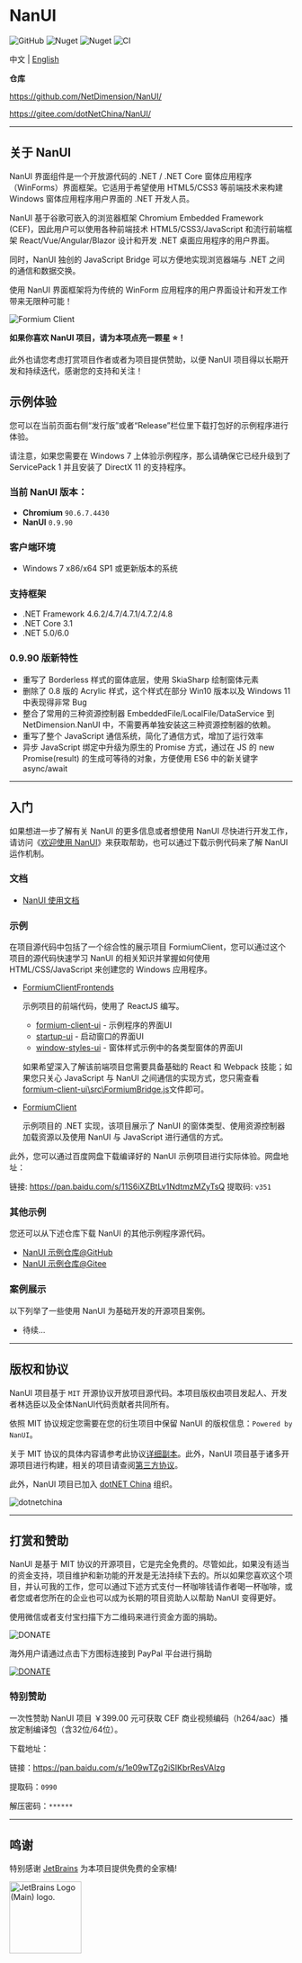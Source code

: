 # NanUI

![GitHub](https://img.shields.io/github/license/NetDimension/NanUI)
![Nuget](https://img.shields.io/nuget/dt/NetDimension.NanUI?label=NuGet)
![Nuget](https://img.shields.io/nuget/v/NetDimension.NanUI)
![CI](![CI](https://github.com/xuanchenlin/nanui/actions/workflows/main.yml/badge.svg))

中文 | [English](README.en.md)


**仓库**

https://github.com/NetDimension/NanUI/

https://gitee.com/dotNetChina/NanUI/

---

## 关于 NanUI

NanUI 界面组件是一个开放源代码的 .NET / .NET Core 窗体应用程序（WinForms）界面框架。它适用于希望使用 HTML5/CSS3 等前端技术来构建 Windows 窗体应用程序用户界面的 .NET 开发人员。

NanUI 基于谷歌可嵌入的浏览器框架 Chromium Embedded Framework (CEF)，因此用户可以使用各种前端技术 HTML5/CSS3/JavaScript 和流行前端框架 React/Vue/Angular/Blazor 设计和开发 .NET 桌面应用程序的用户界面。

同时，NanUI 独创的 JavaScript Bridge 可以方便地实现浏览器端与 .NET 之间的通信和数据交换。

使用 NanUI 界面框架将为传统的 WinForm 应用程序的用户界面设计和开发工作带来无限种可能！

![Formium Client](docs/images/formium-client-preview-zhCN.png)

**如果你喜欢 NanUI 项目，请为本项点亮一颗星 ⭐！**

此外也请您考虑打赏项目作者或者为项目提供赞助，以便 NanUI 项目得以长期开发和持续迭代，感谢您的支持和关注！

## 示例体验

您可以在当前页面右侧“发行版”或者“Release”栏位里下载打包好的示例程序进行体验。

请注意，如果您需要在 Windows 7 上体验示例程序，那么请确保它已经升级到了 ServicePack 1 并且安装了 DirectX 11 的支持程序。

### 当前 NanUI 版本：

- **Chromium** `90.6.7.4430`
- **NanUI** `0.9.90` 

### 客户端环境

- Windows 7 x86/x64 SP1 或更新版本的系统

### 支持框架

- .NET Framework 4.6.2/4.7/4.7.1/4.7.2/4.8
- .NET Core 3.1
- .NET 5.0/6.0

### 0.9.90 版新特性

- 重写了 Borderless 样式的窗体底层，使用 SkiaSharp 绘制窗体元素
- 删除了 0.8 版的 Acrylic 样式，这个样式在部分 Win10 版本以及 Windows 11 中表现得非常 Bug
- 整合了常用的三种资源控制器 EmbeddedFile/LocalFile/DataService 到 NetDimension.NanUI 中，不需要再单独安装这三种资源控制器的依赖。
- 重写了整个 JavaScript 通信系统，简化了通信方式，增加了运行效率
- 异步 JavaScript 绑定中升级为原生的 Promise 方式，通过在 JS 的 new Promise(result) 的生成可等待的对象，方便使用 ES6 中的新关键字 async/await

---

## 入门

如果想进一步了解有关 NanUI 的更多信息或者想使用 NanUI 尽快进行开发工作，请访问《[欢迎使用 NanUI](docs/README.md)》来获取帮助，也可以通过下载示例代码来了解 NanUI 运作机制。


### 文档

- [NanUI 使用文档](docs/documentation.md)

### 示例

在项目源代码中包括了一个综合性的展示项目 FormiumClient，您可以通过这个项目的源代码快速学习 NanUI 的相关知识并掌握如何使用 HTML/CSS/JavaScript 来创建您的 Windows 应用程序。

- [FormiumClientFrontends](src/Demo/FormiumClientFrontends/)

  示例项目的前端代码，使用了 ReactJS 编写。
  
  - [formium-client-ui](src/Demo/FormiumClientFrontends/formium-client-ui) - 示例程序的界面UI
  - [startup-ui](src/Demo/FormiumClientFrontends/startup-ui) - 启动窗口的界面UI
  - [window-styles-ui](src/Demo/FormiumClientFrontends/window-styles-ui) - 窗体样式示例中的各类型窗体的界面UI

  如果希望深入了解该前端项目您需要具备基础的 React 和 Webpack 技能；如果您只关心 JavaScript 与 NanUI 之间通信的实现方式，您只需查看[formium-client-ui\src\FormiumBridge.js](formium-client-ui\src\FormiumBridge.js)文件即可。

- [FormiumClient](src/Demo/FormiumClient/)

  示例项目的 .NET 实现，该项目展示了 NanUI 的窗体类型、使用资源控制器加载资源以及使用 NanUI 与 JavaScript 进行通信的方式。

此外，您可以通过百度网盘下载编译好的 NanUI 示例项目进行实际体验。网盘地址：

链接: https://pan.baidu.com/s/11S6iXZBtLv1NdtmzMZyTsQ 
提取码: `v351`

### 其他示例

您还可以从下述仓库下载 NanUI 的其他示例程序源代码。

- [NanUI 示例仓库@GitHub](https://github.com/XuanchenLin/NanUI-0.9-Examples) 
- [NanUI 示例仓库@Gitee](https://gitee.com/linxuanchen/NanUI-0.9-Examples) 

### 案例展示

以下列举了一些使用 NanUI 为基础开发的开源项目案例。

- 待续...

---


## 版权和协议

NanUI 项目基于 `MIT` 开源协议开放项目源代码。本项目版权由项目发起人、开发者林选臣以及全体NanUI代码贡献者共同所有。

依照 MIT 协议规定您需要在您的衍生项目中保留 NanUI 的版权信息：`Powered by NanUI`。

关于 MIT 协议的具体内容请参考此协议[详细副本](docs/zh-CN/License.md)。此外，NanUI 项目基于诸多开源项目进行构建，相关的项目请查阅[第三方协议](docs/zh-CN/Dependences.md)。

此外，NanUI 项目已加入 [dotNET China](https://gitee.com/dotnetchina)  组织。

![dotnetchina](https://gitee.com/dotnetchina/home/raw/master/assets/dotnetchina-raw.png)

---

## 打赏和赞助

NanUI 是基于 MIT 协议的开源项目，它是完全免费的。尽管如此，如果没有适当的资金支持，项目维护和新功能的开发是无法持续下去的。所以如果您喜欢这个项目，并认可我的工作，您可以通过下述方式支付一杯咖啡钱请作者喝一杯咖啡，或者您或者您所在的企业也可以成为长期的项目资助人以帮助 NanUI 变得更好。

使用微信或者支付宝扫描下方二维码来进行资金方面的捐助。

![DONATE](docs/images/qrcode.png)

海外用户请通过点击下方图标连接到 PayPal 平台进行捐助

[![DONATE](docs/images/paypal.png)](https://www.paypal.me/mrjson)

### 特别赞助

一次性赞助 NanUI 项目 ￥399.00 元可获取 CEF 商业视频编码（h264/aac）播放定制编译包（含32位/64位）。

下载地址：

链接：https://pan.baidu.com/s/1e09wTZg2iSIKbrResVAlzg 

提取码：`0990`

解压密码：`******`

---

## 鸣谢

特别感谢 [JetBrains](https://www.jetbrains.com/community/opensource/) 为本项目提供免费的全家桶!

<img src="https://resources.jetbrains.com/storage/products/company/brand/logos/jb_beam.png" alt="JetBrains Logo (Main) logo." width="128">